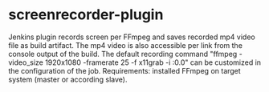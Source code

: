 # screenrecorder-plugin
Jenkins plugin records screen per FFmpeg and saves recorded mp4 video file as build artifact.
The mp4 video is also accessible per link from the console output of the build.
The default recording command "ffmpeg -video_size 1920x1080 -framerate 25 -f x11grab -i :0.0" can be customized in the configuration of the job.
Requirements: installed FFmpeg on target system (master or according slave).
